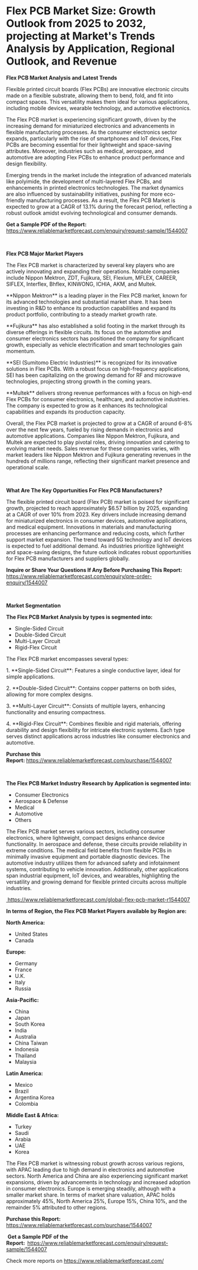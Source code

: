 <p><h1>Flex PCB Market Size: Growth Outlook from 2025 to 2032, projecting at Market's Trends Analysis by Application, Regional Outlook, and Revenue</h1></p><p><strong>Flex PCB Market Analysis and Latest Trends</strong></p>
<p><p>Flexible printed circuit boards (Flex PCBs) are innovative electronic circuits made on a flexible substrate, allowing them to bend, fold, and fit into compact spaces. This versatility makes them ideal for various applications, including mobile devices, wearable technology, and automotive electronics. </p><p>The Flex PCB market is experiencing significant growth, driven by the increasing demand for miniaturized electronics and advancements in flexible manufacturing processes. As the consumer electronics sector expands, particularly with the rise of smartphones and IoT devices, Flex PCBs are becoming essential for their lightweight and space-saving attributes. Moreover, industries such as medical, aerospace, and automotive are adopting Flex PCBs to enhance product performance and design flexibility.</p><p>Emerging trends in the market include the integration of advanced materials like polyimide, the development of multi-layered Flex PCBs, and enhancements in printed electronics technologies. The market dynamics are also influenced by sustainability initiatives, pushing for more eco-friendly manufacturing processes. As a result, the Flex PCB Market is expected to grow at a CAGR of 13.1% during the forecast period, reflecting a robust outlook amidst evolving technological and consumer demands.</p></p>
<p><strong>Get a Sample PDF of the Report:&nbsp;</strong> <a href="https://www.reliablemarketforecast.com/enquiry/request-sample/1544007?utm_campaign=2267&utm_medium=2&utm_source=Github&utm_content=ia&utm_term=10022025&utm_id=flex-pcb">https://www.reliablemarketforecast.com/enquiry/request-sample/1544007</a></p>
<p>&nbsp;</p>
<p><strong>Flex PCB Major Market Players</strong></p>
<p><p>The Flex PCB market is characterized by several key players who are actively innovating and expanding their operations. Notable companies include Nippon Mektron, ZDT, Fujikura, SEI, Flexium, MFLEX, CAREER, SIFLEX, Interflex, Bhflex, KINWONG, ICHIA, AKM, and Multek.</p><p>**Nippon Mektron** is a leading player in the Flex PCB market, known for its advanced technologies and substantial market share. It has been investing in R&D to enhance its production capabilities and expand its product portfolio, contributing to a steady market growth rate.</p><p>**Fujikura** has also established a solid footing in the market through its diverse offerings in flexible circuits. Its focus on the automotive and consumer electronics sectors has positioned the company for significant growth, especially as vehicle electrification and smart technologies gain momentum.</p><p>**SEI (Sumitomo Electric Industries)** is recognized for its innovative solutions in Flex PCBs. With a robust focus on high-frequency applications, SEI has been capitalizing on the growing demand for RF and microwave technologies, projecting strong growth in the coming years.</p><p>**Multek** delivers strong revenue performances with a focus on high-end Flex PCBs for consumer electronics, healthcare, and automotive industries. The company is expected to grow as it enhances its technological capabilities and expands its production capacity.</p><p>Overall, the Flex PCB market is projected to grow at a CAGR of around 6-8% over the next few years, fueled by rising demands in electronics and automotive applications. Companies like Nippon Mektron, Fujikura, and Multek are expected to play pivotal roles, driving innovation and catering to evolving market needs. Sales revenue for these companies varies, with market leaders like Nippon Mektron and Fujikura generating revenues in the hundreds of millions range, reflecting their significant market presence and operational scale.</p></p>
<p>&nbsp;</p>
<p><strong>What Are The Key Opportunities For Flex PCB Manufacturers?</strong></p>
<p><p>The flexible printed circuit board (Flex PCB) market is poised for significant growth, projected to reach approximately $6.57 billion by 2025, expanding at a CAGR of over 10% from 2023. Key drivers include increasing demand for miniaturized electronics in consumer devices, automotive applications, and medical equipment. Innovations in materials and manufacturing processes are enhancing performance and reducing costs, which further support market expansion. The trend toward 5G technology and IoT devices is expected to fuel additional demand. As industries prioritize lightweight and space-saving designs, the future outlook indicates robust opportunities for Flex PCB manufacturers and suppliers globally.</p></p>
<p><strong>Inquire or Share Your Questions If Any Before Purchasing This Report:</strong> <a href="https://www.reliablemarketforecast.com/enquiry/pre-order-enquiry/1544007?utm_campaign=2267&utm_medium=2&utm_source=Github&utm_content=ia&utm_term=10022025&utm_id=flex-pcb">https://www.reliablemarketforecast.com/enquiry/pre-order-enquiry/1544007</a></p>
<p>&nbsp;</p>
<p><strong>Market Segmentation</strong></p>
<p><strong>The Flex PCB Market Analysis by types is segmented into:</strong></p>
<p><ul><li>Single-Sided Circuit</li><li>Double-Sided Circuit</li><li>Multi-Layer Circuit</li><li>Rigid-Flex Circuit</li></ul></p>
<p><p>The Flex PCB market encompasses several types: </p><p>1. **Single-Sided Circuit**: Features a single conductive layer, ideal for simple applications. </p><p>2. **Double-Sided Circuit**: Contains copper patterns on both sides, allowing for more complex designs. </p><p>3. **Multi-Layer Circuit**: Consists of multiple layers, enhancing functionality and ensuring compactness. </p><p>4. **Rigid-Flex Circuit**: Combines flexible and rigid materials, offering durability and design flexibility for intricate electronic systems. Each type serves distinct applications across industries like consumer electronics and automotive.</p></p>
<p><strong>Purchase this Report:&nbsp;</strong><a href="https://www.reliablemarketforecast.com/purchase/1544007?utm_campaign=2267&utm_medium=2&utm_source=Github&utm_content=ia&utm_term=10022025&utm_id=flex-pcb">https://www.reliablemarketforecast.com/purchase/1544007</a></p>
<p>&nbsp;</p>
<p><strong>The Flex PCB Market Industry Research by Application is segmented into:</strong></p>
<p><ul><li>Consumer Electronics</li><li>Aerospace & Defense</li><li>Medical</li><li>Automotive</li><li>Others</li></ul></p>
<p><p>The Flex PCB market serves various sectors, including consumer electronics, where lightweight, compact designs enhance device functionality. In aerospace and defense, these circuits provide reliability in extreme conditions. The medical field benefits from flexible PCBs in minimally invasive equipment and portable diagnostic devices. The automotive industry utilizes them for advanced safety and infotainment systems, contributing to vehicle innovation. Additionally, other applications span industrial equipment, IoT devices, and wearables, highlighting the versatility and growing demand for flexible printed circuits across multiple industries.</p></p>
<p><a href="https://www.reliablemarketforecast.com/global-flex-pcb-market-r1544007?utm_campaign=2267&utm_medium=2&utm_source=Github&utm_content=ia&utm_term=10022025&utm_id=flex-pcb">&nbsp;https://www.reliablemarketforecast.com/global-flex-pcb-market-r1544007</a></p>
<p><strong>In terms of Region, the Flex PCB Market Players available by Region are:</strong></p>
<p>
    <p> <strong> North America: </strong>
        <ul>
            <li>United States</li>
            <li>Canada</li>
        </ul>
        </p> 
    <p> <strong> Europe: </strong>
        <ul>
            <li>Germany</li>
            <li>France</li>
            <li>U.K.</li>
            <li>Italy</li>
            <li>Russia</li>
        </ul>
        </p> 
    <p> <strong> Asia-Pacific: </strong>
        <ul>
            <li>China</li>
            <li>Japan</li>
            <li>South Korea</li>
            <li>India</li>
            <li>Australia</li>
            <li>China Taiwan</li>
            <li>Indonesia</li>
            <li>Thailand</li>
            <li>Malaysia</li>
        </ul>
        </p> 
    <p> <strong> Latin America: </strong>
        <ul>
            <li>Mexico</li>
            <li>Brazil</li>
            <li>Argentina Korea</li>
            <li>Colombia</li>
        </ul>
        </p> 
    <p> <strong> Middle East & Africa: </strong>
        <ul>
            <li>Turkey</li>
            <li>Saudi</li>
            <li>Arabia</li>
            <li>UAE</li>
            <li>Korea</li>
        </ul>
    </p>
    </p>
<p><p>The Flex PCB market is witnessing robust growth across various regions, with APAC leading due to high demand in electronics and automotive sectors. North America and China are also experiencing significant market expansions, driven by advancements in technology and increased adoption in consumer electronics. Europe is emerging steadily, although with a smaller market share. In terms of market share valuation, APAC holds approximately 45%, North America 25%, Europe 15%, China 10%, and the remainder 5% attributed to other regions.</p></p>
<p><strong>Purchase this Report: </strong><a href="https://www.reliablemarketforecast.com/purchase/1544007?utm_campaign=2267&utm_medium=2&utm_source=Github&utm_content=ia&utm_term=10022025&utm_id=flex-pcb">https://www.reliablemarketforecast.com/purchase/1544007</a></p>
<p>&nbsp;<strong>Get a Sample PDF of the Report:&nbsp;&nbsp;</strong><a href="https://www.reliablemarketforecast.com/enquiry/request-sample/1544007?utm_campaign=2267&utm_medium=2&utm_source=Github&utm_content=ia&utm_term=10022025&utm_id=flex-pcb">https://www.reliablemarketforecast.com/enquiry/request-sample/1544007</a></p>
<p><strong></strong></p>
<p>Check more reports on <a href="https://www.reliablemarketforecast.com/?utm_campaign=2267&utm_medium=2&utm_source=Github&utm_content=ia&utm_term=10022025&utm_id=flex-pcb">https://www.reliablemarketforecast.com/</a></p>